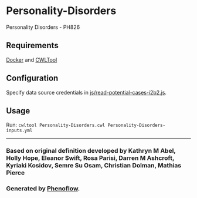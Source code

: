 # Personality-Disorders

Personality Disorders - PH826

## Requirements

[Docker](https://docs.docker.com/install/) and [CWLTool](https://github.com/common-workflow-language/cwltool#install)

## Configuration

Specify data source credentials in [js/read-potential-cases-i2b2.js](js/read-potential-cases-i2b2.js).

## Usage

Run: `cwltool Personality-Disorders.cwl Personality-Disorders-inputs.yml`

***

### Based on original definition developed by Kathryn M Abel, Holly Hope, Eleanor Swift, Rosa Parisi, Darren M Ashcroft, Kyriaki Kosidov, Semre Su Osam, Christian Dolman, Mathias Pierce
### Generated by [Phenoflow](https://kclhi.org/phenoflow).
